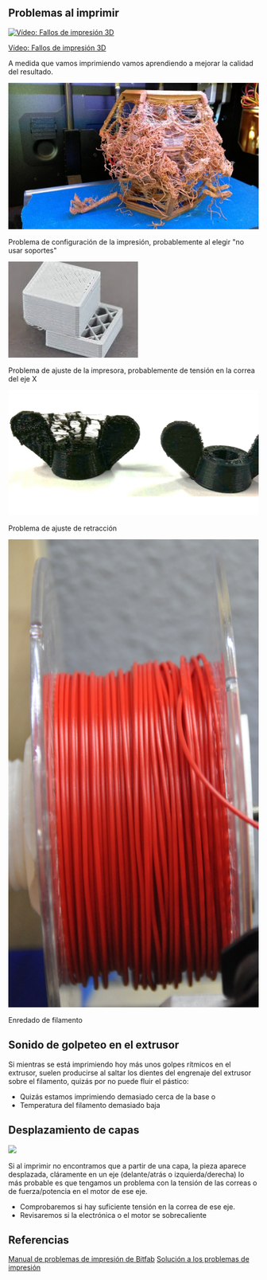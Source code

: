 ## Problemas al imprimir

[![Vídeo: Fallos de impresión 3D](https://img.youtube.com/vi/HSEIMJzSUuA/0.jpg)](https://youtu.be/HSEIMJzSUuA)

[Vídeo: Fallos de impresión 3D](https://youtu.be/HSEIMJzSUuA)


A medida que vamos imprimiendo vamos aprendiendo a mejorar la calidad del resultado.

![Fallo 0](./images/Fallo0.jpg)

Problema de configuración de la impresión, probablemente al elegir "no usar soportes"

![Fallo 1](./images/Fallo1.jpeg)

Problema de ajuste de la impresora, probablemente de tensión en la correa del eje X


![Fallo 2](./images/oozing_3D_printing.jpg)

Problema de ajuste de retracción


![](./images/EnredoFilamento.JPG)

Enredado de filamento

## Sonido de golpeteo en el extrusor

Si mientras se está imprimiendo hoy más unos golpes rítmicos en el extrusor, suelen producirse al saltar los dientes del engrenaje del extrusor sobre el filamento, quizás por no puede fluir el pástico:
* Quizás estamos imprimiendo demasiado cerca de la base o 
* Temperatura del filamento demasiado baja


## Desplazamiento de capas

![](https://bitfab.io/wp-content/uploads/2019/12/capas-desplazadas.jpg)

Si al imprimir no encontramos que a partir de una capa, la pieza aparece desplazada, cláramente en un eje (delante/atrás o izquierda/derecha) lo más probable es que tengamos un problema con la tensión de las correas o de fuerza/potencia en el motor de ese eje.
* Comprobaremos si hay suficiente tensión en la correa de ese eje.
* Revisaremos si la electrónica o el motor se sobrecaliente



## Referencias

[Manual de problemas de impresión de Bitfab](https://bitfab.io/es/blog/problemas-impresion-3d/)
[Solución a los problemas de impresión](https://filament2print.com/es/blog/78_problemas-soluciones-impresiones-3d.html)
